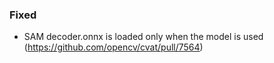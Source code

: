 ### Fixed

- SAM decoder.onnx is loaded only when the model is used
  (<https://github.com/opencv/cvat/pull/7564>)
